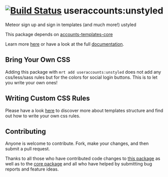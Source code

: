[![Build Status](https://travis-ci.org/useraccounts/unstyled.svg?branch=master)](https://travis-ci.org/useraccounts/unstyled)
useraccounts:unstyled
=====================================

Meteor sign up and sign in templates (and much more!) ustyled

This package depends on [accounts-templates-core](https://atmospherejs.com/useraccounts/core)

Learn more [here](http://accounts-templates.meteor.com) or have a look at the full [documentation](https://github.com/useraccounts/core).


## Bring Your Own CSS

Adding this package with `mrt add useraccounts:unstyled` does not add any css/less/sass rules but for the colors for social login buttons. This is to let you write your own ones!

## Writing Custom CSS Rules

Please have a look [here](https://github.com/useraccounts/core#css-rules) to discover more about templates structure and find out how to write your own css rules. 

## Contributing

Anyone is welcome to contribute. Fork, make your changes, and then submit a pull request.

Thanks to all those who have contributed code changes to [this package](https://github.com/useraccounts/unstyled/graphs/contributors) as well as to the [core package](https://github.com/useraccounts/core/graphs/contributors) and all who have helped by submitting bug reports and feature ideas.